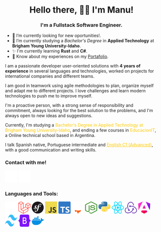 <h1 align="center">Hello there, 👋🏻 I'm Manu!</h1>
<h3 align="center">I'm a Fullstack Software Engineer.</h3>

- 🔭 I’m currently looking for new oportunities!.
- 🌱 I’m currently studying a *Bachelor's Degree* in **Applied Technology** at **Brigham Young University-Idaho**.
- ✨ I'm currently learning **Rust** and **C#**.
- 📄 Know about my experiences on my [Portafolio](https://manugonzalito.github.io/new-portafolio/en/).

I am a passionate developer user-oriented solutions with **4 years of experience** in several languages and technologies, worked on projects for international companies and different teams. 

<p class="text-pretty my-2 text-lg opacity-90">
    I am good in teamwork using agile methodologies to plan, organize myself and adapt me to different projects. I love challenges and learn modern technologies to push me to improve myself. 
</p>
<p class="text-pretty my-2 text-lg opacity-90">
I'm a proactive person, with a strong sense of responsibility and commitment, always looking for the best solution to the problems, and I'm always open to new ideas and suggestions.
</p>
<p class="text-pretty my-2 text-lg opacity-90">
    Currently, I'm studying a <span class="text-bold" style="color: #fec900">Bachelor's Degree in Applied Technology at Brigham Young University-Idaho</span>, and ending a few courses in <span class="text-bold" style="color: #fec900">EducacionIT</span>, a Online technical school based in Argentina.
</p>
<p class="text-pretty my-2 text-lg opacity-90">
    I talk Spanish native, Portuguese intermediate and <a href="https://cert.efset.org/ivF92R" target="_blank" class="text-bold underline underline-offset-2" style="color: #fec900">English C1 (Advanced)</a>, with a good communication and writing skills.
</p>

### Contact with me!
<p align="left">
<a href="https://linkedin.com/in/manu-ale-gonzalez98/" target="blank"><img src="public/icons/Linkedin.svg" alt="My Linkedin Profile" height="40" width="40" /></a>

<a href="mailto:manu.ale.gonzalez@gmail.com">
    <img src="public/icons/Email.svg" alt="My Email" height="40" width="40"/>
</a>
</p>

<h3 align="left">Languages and Tools:</h3>
<p align="left"> 
  <img src="public/icons/PHP.svg" alt="PHP" width="40" height="40">
  <img src="public/icons/Laravel.svg" alt="Laravel" width="40" height="40">
  <img src="public/icons/Symfony.svg" alt="Symfony" width="40" height="40">
  <img src="public/icons/Javascript.svg" alt="Javascript" width="40" height="40">
  <img src="public/icons/Typescript.svg" alt="Typescript" width="40" height="40">
  <img src="public/icons/AstroIcon.svg" alt="Astro" width="40" height="40">
  <img src="public/icons/Node.svg" alt="Node.js" width="40" height="40">
  <img src="public/icons/Python.svg" alt="Python" width="40" height="40">
  <img src="public/icons/React.svg" alt="React" width="40" height="40">
  <img src="public/icons/Redux.svg" alt="Redux" width="40" height="40">
  <img src="public/icons/Angular.svg" alt="Angular" width="40" height="40">
  <img src="public/icons/Tailwind.svg" alt="Tailwind.css" width="40" height="40">
  <img src="public/icons/Bootstrap.svg" alt="Bootstrap" width="40" height="40">
  <img src="public/icons/Docker.svg" alt="Docker" width="40" height="40">
</p>

